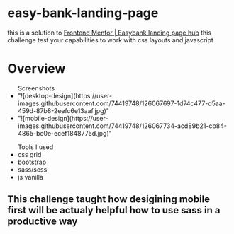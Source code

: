 # easy-bank-landing-page

this is a solution to <a href="https://www.frontendmentor.io/challenges/easybank-landing-page-WaUhkoDN/hub/easybank-landing-page-esrJNzwQ9">Frontend Mentor | Easybank landing page hub</a>
this challenge test your capabilities to work with css layouts and javascript

<h1>Overview</h1>

<ul>Screenshots
  <li>"![desktop-design](https://user-images.githubusercontent.com/74419748/126067697-1d74c477-d5aa-459d-87b8-2eefc6e13aaf.jpg)"</li>
  <li>"![mobile-design](https://user-images.githubusercontent.com/74419748/126067734-acd89b21-cb84-4865-bc0e-ecef1848775d.jpg)"</li>
</ul>


<ul>Tools I used
  <li> css grid </li>
  <li> bootstrap </li>
  <li> sass/scss </li>
  <li> js vanilla </li>
</ul>


<h2> This challenge taught <span> how desigining mobile first will be actualy helpful
  how to use sass in a productive way </span></h2>
